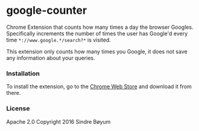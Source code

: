 # google-counter
Chrome Extension that counts how many times a day the browser Googles. Specifically increments the number of times the user has Google'd every time `*://www.google.*/search?*` is visited.

This extension only counts how many times you Google, it does not save any information about your queries.

### Installation
To install the extension, go to the [Chrome Web Store](https://chrome.google.com/webstore/detail/google-counter/ocfcmolkmckfebkikmlhfeabaicddeae) and download it from there.

### License
Apache 2.0
Copyright 2016 Sindre Bøyum
